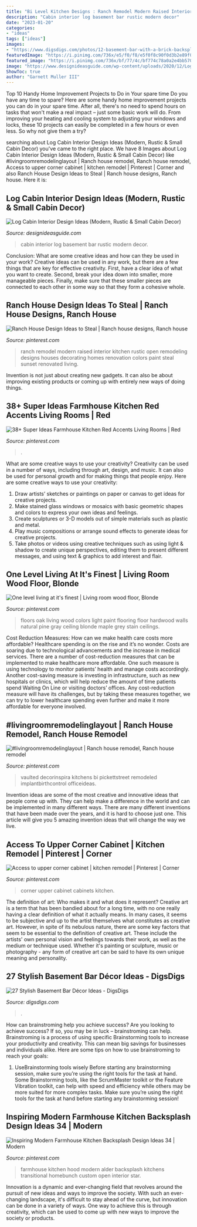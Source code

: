 ```yaml
---
title: "Bi Level Kitchen Designs : Ranch Remodel Modern Raised Interior Kitchen Rustic Open Remodeling Designs Houses Decorating Homes Renovation Colors Paint Steal Sunset Renovated Living"
description: "Cabin interior log basement bar rustic modern decor"
date: "2023-01-20"
categories:
- "ideas"
tags: ["ideas"]
images:
- "https://www.digsdigs.com/photos/12-basement-bar-with-a-brick-backsplash-and-open-shelving.jpg"
featuredImage: "https://i.pinimg.com/736x/e5/f0/f8/e5f0f8c90f0d3b2e89f09996b0ce8db3--renovated-ranch-house-interior-modern-ranch-house.jpg"
featured_image: "https://i.pinimg.com/736x/bf/77/4c/bf774c78a0a2e4bb5703d1ae6213b678.jpg"
image: "https://www.designideasguide.com/wp-content/uploads/2020/12/Log-Cabin-Interior-Design-Ideas.jpg"
ShowToc: true
author: "Garnett Muller III"
---
```



Top 10 Handy Home Improvement Projects to Do in Your spare time
Do you have any time to spare? Here are some handy home improvement projects you can do in your spare time. After all, there's no need to spend hours on tasks that won't make a real impact – just some basic work will do. From improving your heating and cooling system to adjusting your windows and locks, these 10 projects can easily be completed in a few hours or even less. So why not give them a try?

	

		
searching about Log Cabin Interior Design Ideas (Modern, Rustic &amp; Small Cabin Decor) you've came to the right place. We have 8 Images about Log Cabin Interior Design Ideas (Modern, Rustic &amp; Small Cabin Decor) like #livingroomremodelinglayout | Ranch house remodel, Ranch house remodel, Access to upper corner cabinet | kitchen remodel | Pinterest | Corner and also Ranch House Design Ideas to Steal | Ranch house designs, Ranch house. Here it is:
		
    
## Log Cabin Interior Design Ideas (Modern, Rustic &amp; Small Cabin Decor)

<img loading=lazy src="https://www.designideasguide.com/wp-content/uploads/2020/12/Log-Cabin-Interior-Design-Ideas.jpg" onerror="this.onerror=null;this.src='https://tse4.mm.bing.net/th?id=OIP.2KEzkdKQUDpHdSXvg_cYzwHaE8&amp;pid=15.1';" alt="Log Cabin Interior Design Ideas (Modern, Rustic &amp; Small Cabin Decor)">

_Source: designideasguide.com_

>cabin interior log basement bar rustic modern decor. 

	

Conclusion: What are some creative ideas and how can they be used in your work?
Creative ideas can be used in any work, but there are a few things that are key for effective creativity. First, have a clear idea of what you want to create. Second, break your idea down into smaller, more manageable pieces. Finally, make sure that these smaller pieces are connected to each other in some way so that they form a cohesive whole.

    
## Ranch House Design Ideas To Steal | Ranch House Designs, Ranch House

<img loading=lazy src="https://i.pinimg.com/736x/e5/f0/f8/e5f0f8c90f0d3b2e89f09996b0ce8db3--renovated-ranch-house-interior-modern-ranch-house.jpg" onerror="this.onerror=null;this.src='https://tse4.mm.bing.net/th?id=OIP.7IIrfoFzxEQFBXz8DBPsDQHaHa&amp;pid=15.1';" alt="Ranch House Design Ideas to Steal | Ranch house designs, Ranch house">

_Source: pinterest.com_

>ranch remodel modern raised interior kitchen rustic open remodeling designs houses decorating homes renovation colors paint steal sunset renovated living. 

	

Invention is not just about creating new gadgets. It can also be about improving existing products or coming up with entirely new ways of doing things.

    
## 38+ Super Ideas Farmhouse Kitchen Red Accents Living Rooms | Red

<img loading=lazy src="https://i.pinimg.com/736x/10/7f/fe/107ffe94cb429259f61789f66f2efacd.jpg" onerror="this.onerror=null;this.src='https://tse4.mm.bing.net/th?id=OIP.vcpYXjWvcC7FkqRc0SE_yAAAAA&amp;pid=15.1';" alt="38+ Super Ideas Farmhouse Kitchen Red Accents Living Rooms | Red">

_Source: pinterest.com_

>. 

	

What are some creative ways to use your creativity?
Creativity can be used in a number of ways, including through art, design, and music. It can also be used for personal growth and for making things that people enjoy. Here are some creative ways to use your creativity: 
1. Draw artists’ sketches or paintings on paper or canvas to get ideas for creative projects. 
2. Make stained glass windows or mosaics with basic geometric shapes and colors to express your own ideas and feelings. 
3. Create sculptures or 3-D models out of simple materials such as plastic and metal. 
4. Play music compositions or arrange sound effects to generate ideas for creative projects. 
5. Take photos or videos using creative techniques such as using light & shadow to create unique perspectives, editing them to present different messages, and using text & graphics to add interest and flair.

    
## One Level Living At It&#039;s Finest | Living Room Wood Floor, Blonde

<img loading=lazy src="https://i.pinimg.com/originals/b8/84/2f/b8842f0daca0a5bf09c4adaa7b459a31.jpg" onerror="this.onerror=null;this.src='https://tse1.mm.bing.net/th?id=OIP.horwbt51KINeWkQipy6AGQHaL0&amp;pid=15.1';" alt="One level living at it&#039;s finest | Living room wood floor, Blonde">

_Source: pinterest.com_

>floors oak living wood colors light paint flooring floor hardwood walls natural pine gray ceiling blonde maple grey stain ceilings. 

	

Cost Reduction Measures: How can we make health care costs more affordable?
Healthcare spending is on the rise and it’s no wonder. Costs are soaring due to technological advancements and the increase in medical services. There are a number of cost-reduction measures that can be implemented to make healthcare more affordable. One such measure is using technology to monitor patients’ health and manage costs accordingly. Another cost-saving measure is investing in infrastructure, such as new hospitals or clinics, which will help reduce the amount of time patients spend Waiting On Line or visiting doctors’ offices.
Any cost-reduction measure will have its challenges, but by taking these measures together, we can try to lower healthcare spending even further and make it more affordable for everyone involved.

    
## #livingroomremodelinglayout | Ranch House Remodel, Ranch House Remodel

<img loading=lazy src="https://i.pinimg.com/736x/bf/77/4c/bf774c78a0a2e4bb5703d1ae6213b678.jpg" onerror="this.onerror=null;this.src='https://tse1.mm.bing.net/th?id=OIP.AmX3V9oEwCxMB8hdcoJbKQHaE8&amp;pid=15.1';" alt="#livingroomremodelinglayout | Ranch house remodel, Ranch house remodel">

_Source: pinterest.com_

>vaulted decorinspira kitchens bi pickettstreet remodeled implantbirthcontrol officeideas. 

	

Invention ideas are some of the most creative and innovative ideas that people come up with. They can help make a difference in the world and can be implemented in many different ways. There are many different inventions that have been made over the years, and it is hard to choose just one. This article will give you 5 amazing invention ideas that will change the way we live.

    
## Access To Upper Corner Cabinet | Kitchen Remodel | Pinterest | Corner

<img loading=lazy src="https://s-media-cache-ak0.pinimg.com/736x/d4/41/bb/d441bb31987af8cfe9aec363fd031698.jpg" onerror="this.onerror=null;this.src='https://tse3.mm.bing.net/th?id=OIP.umhmKbInMe4aNFEC7wtMFAHaLH&amp;pid=15.1';" alt="Access to upper corner cabinet | kitchen remodel | Pinterest | Corner">

_Source: pinterest.com_

>corner upper cabinet cabinets kitchen. 

	

The definition of art: Who makes it and what does it represent?
Creative art is a term that has been bandied about for a long time, with no one really having a clear definition of what it actually means. In many cases, it seems to be subjective and up to the artist themselves what constitutes as creative art. However, in spite of its nebulous nature, there are some key factors that seem to be essential to the definition of creative art. These include the artists' own personal vision and feelings towards their work, as well as the medium or technique used. Whether it's painting or sculpture, music or photography - any form of creative art can be said to have its own unique meaning and personality.

    
## 27 Stylish Basement Bar Décor Ideas - DigsDigs

<img loading=lazy src="https://www.digsdigs.com/photos/12-basement-bar-with-a-brick-backsplash-and-open-shelving.jpg" onerror="this.onerror=null;this.src='https://tse3.mm.bing.net/th?id=OIP.wXLqyTWe7a1VQqzXbcFR_wHaJ4&amp;pid=15.1';" alt="27 Stylish Basement Bar Décor Ideas - DigsDigs">

_Source: digsdigs.com_

>. 

	

How can brainstroming help you achieve success?
Are you looking to achieve success? If so, you may be in luck – brainstroming can help. Brainstroming is a process of using specific Brainstorming tools to increase your productivity and creativity. This can mean big savings for businesses and individuals alike. Here are some tips on how to use brainstroming to reach your goals: 
1. UseBrainstorming tools wisely 
Before starting any brainstorming session, make sure you’re using the right tools for the task at hand. Some Brainstorming tools, like the ScrumMaster toolkit or the Feature Vibration toolkit, can help with speed and efficiency while others may be more suited for more complex tasks. Make sure you’re using the right tools for the task at hand before starting any brainstorming session! 

    
## Inspiring Modern Farmhouse Kitchen Backsplash Design Ideas 34 | Modern

<img loading=lazy src="https://i.pinimg.com/736x/09/25/ea/0925eae78a9ededc05b09a5d3902d4f9.jpg" onerror="this.onerror=null;this.src='https://tse1.mm.bing.net/th?id=OIP.k5FaS4fVgxzg0QAiLKzWagHaKz&amp;pid=15.1';" alt="Inspiring Modern Farmhouse Kitchen Backsplash Design Ideas 34 | Modern">

_Source: pinterest.com_

>farmhouse kitchen hood modern alder backsplash kitchens transitional homebunch custom open interior star. 

	

Innovation is a dynamic and ever-changing field that revolves around the pursuit of new ideas and ways to improve the society. With such an ever-changing landscape, it's difficult to stay ahead of the curve, but innovation can be done in a variety of ways. One way to achieve this is through creativity, which can be used to come up with new ways to improve the society or products.

